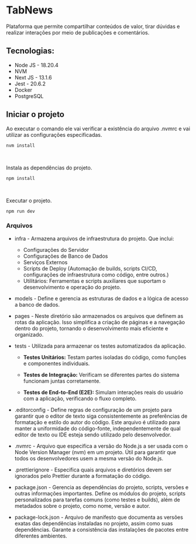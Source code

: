 # TabNews

Plataforma que permite compartilhar conteúdos de valor, tirar dúvidas e realizar interações por meio de publicações e comentários.

## Tecnologias:

- Node JS - 18.20.4
- NVM
- Next JS - 13.1.6
- Jest - 20.6.2
- Docker
- PostgreSQL

## Iniciar o projeto

Ao executar o comando ele vai verificar a existência do arquivo .nvmrc e vai utilizar as configurações especificadas.

```
nvm install
```

<br>

Instala as dependências do projeto.

```
npm install
```

<br>

Executar o projeto.

```
npm run dev
```

### Arquivos

- infra - Armazena arquivos de infraestrutura do projeto. Que inclui:

  - Configurações do Servidor
  - Configurações de Banco de Dados
  - Serviços Externos
  - Scripts de Deploy (Automação de builds, scripts CI/CD, configurações de infraestrutura como código, entre outros.)
  - Utilitários: Ferramentas e scripts auxiliares que suportam o desenvolvimento e operação do projeto.

- models - Define e gerencia as estruturas de dados e a lógica de acesso a banco de dados.

- pages - Neste diretório são armazenados os arquivos que definem as rotas da aplicação. Isso simplifica a criação de páginas e a navegação dentro do projeto, tornando o desenvolvimento mais eficiente e organizado.

- tests - Utilizada para armazenar os testes automatizados da aplicação.

  - **Testes Unitários:** Testam partes isoladas do código, como funções e componentes individuais.

  - **Testes de Integração:** Verificam se diferentes partes do sistema funcionam juntas corretamente.

  - **Testes de End-to-End (E2E):** Simulam interações reais do usuário com a aplicação, verificando o fluxo completo.

- .editorconfig - Define regras de configuração de um projeto para garantir que o editor de texto siga consistentemente as preferências de formatação e estilo do autor do código. Este arquivo é utilizado para manter a uniformidade do código-fonte, independentemente de qual editor de texto ou IDE esteja sendo utilizado pelo desenvolvedor.

- .nvmrc - Arquivo que especifica a versão do Node.js a ser usada com o Node Version Manager (nvm) em um projeto. Útil para garantir que todos os desenvolvedores usem a mesma versão do Node.js.

- .prettierignore - Especifica quais arquivos e diretórios devem ser ignorados pelo Prettier durante a formatação do código.

- package.json - Gerencia as dependências do projeto, scripts, versões e outras informações importantes. Define os módulos do projeto, scripts personalizados para tarefas comuns (como testes e builds), além de metadados sobre o projeto, como nome, versão e autor.

- package-lock.json - Arquivo de manifesto que documenta as versões exatas das dependências instaladas no projeto, assim como suas dependências. Garante a consistência das instalações de pacotes entre diferentes ambientes.

